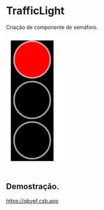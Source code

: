 # TrafficLight
Criação de componente de semáforo.

<a href="https://qbypf.csb.app"><img width="150" src="src/image/demo.png" alt="Demo"></a>

## Demostração.
https://qbypf.csb.app


